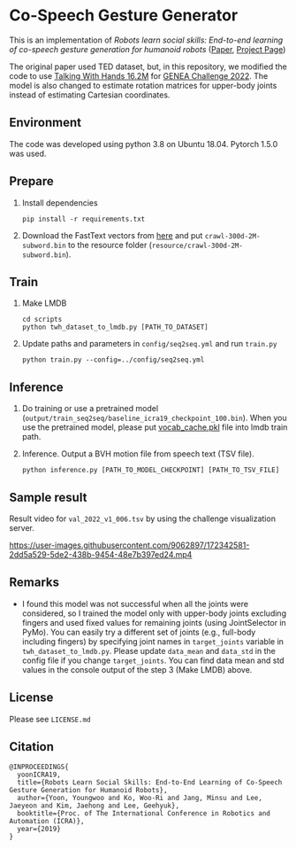 # Co-Speech Gesture Generator

This is an implementation of *Robots learn social skills: End-to-end learning of co-speech gesture generation for humanoid robots* ([Paper](https://arxiv.org/abs/1810.12541), [Project Page](https://sites.google.com/view/youngwoo-yoon/projects/co-speech-gesture-generation))

The original paper used TED dataset, but, in this repository, we modified the code to use [Talking With Hands 16.2M](https://github.com/facebookresearch/TalkingWithHands32M) for [GENEA Challenge 2022](https://genea-workshop.github.io/2022/challenge/).
The model is also changed to estimate rotation matrices for upper-body joints instead of estimating Cartesian coordinates.
  

## Environment
The code was developed using python 3.8 on Ubuntu 18.04. Pytorch 1.5.0 was used.

## Prepare

1. Install dependencies 
    ```
    pip install -r requirements.txt
    ```

2. Download the FastText vectors from [here](https://fasttext.cc/docs/en/english-vectors.html) and put `crawl-300d-2M-subword.bin` to the resource folder (`resource/crawl-300d-2M-subword.bin`). 


## Train

1. Make LMDB
    ```
    cd scripts
    python twh_dataset_to_lmdb.py [PATH_TO_DATASET]
    ```

2. Update paths and parameters in `config/seq2seq.yml` and run `train.py`
    ```
    python train.py --config=../config/seq2seq.yml
    ```

## Inference

1. Do training or use a pretrained model (`output/train_seq2seq/baseline_icra19_checkpoint_100.bin`). When you use the pretrained model, please put [vocab_cache.pkl](https://www.dropbox.com/s/fif332qp00e5qly/vocab_cache.pkl?dl=0) file into lmdb train path. 


2. Inference. Output a BVH motion file from speech text (TSV file).
    ```
    python inference.py [PATH_TO_MODEL_CHECKPOINT] [PATH_TO_TSV_FILE]
    ```


## Sample result

Result video for `val_2022_v1_006.tsv` by using the challenge visualization server.

https://user-images.githubusercontent.com/9062897/172342581-2dd5a529-5de2-438b-9454-48e7b397ed24.mp4



## Remarks

* I found this model was not successful when all the joints were considered, so I trained the model only with upper-body joints excluding fingers and used fixed values for remaining joints (using JointSelector in PyMo). You can easily try a different set of joints (e.g., full-body including fingers) by specifying joint names in `target_joints` variable in `twh_dataset_to_lmdb.py`. Please update `data_mean` and `data_std` in the config file if you change `target_joints`. You can find data mean and std values in the console output of the step 3 (Make LMDB) above.


## License

Please see `LICENSE.md`


## Citation

```
@INPROCEEDINGS{
  yoonICRA19,
  title={Robots Learn Social Skills: End-to-End Learning of Co-Speech Gesture Generation for Humanoid Robots},
  author={Yoon, Youngwoo and Ko, Woo-Ri and Jang, Minsu and Lee, Jaeyeon and Kim, Jaehong and Lee, Geehyuk},
  booktitle={Proc. of The International Conference in Robotics and Automation (ICRA)},
  year={2019}
}
```
 


